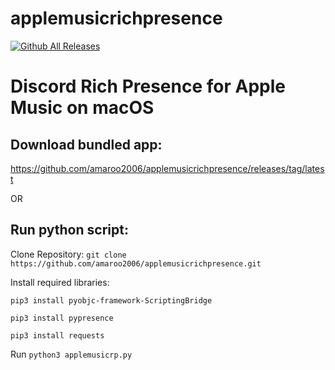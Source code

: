 # applemusicrichpresence
[![Github All Releases](https://img.shields.io/github/downloads/amaroo2006/applemusicrichpresence/total.svg)]()

# Discord Rich Presence for Apple Music on macOS
## Download bundled app:
https://github.com/amaroo2006/applemusicrichpresence/releases/tag/latest

OR
## Run python script:
Clone Repository: `git clone https://github.com/amaroo2006/applemusicrichpresence.git`

Install required libraries:

 `pip3 install pyobjc-framework-ScriptingBridge`
 
 `pip3 install pypresence`
 
 `pip3 install requests`
 
 Run
 `python3 applemusicrp.py`
